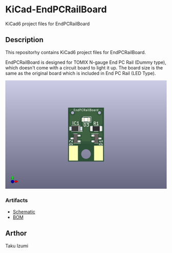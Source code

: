# KiCad-EndPCRailBoard

KiCad6 project files for EndPCRailBoard

## Description

This repositorhy contains KiCad6 project files for EndPCRailBoard.

EndPCRailBoard is designed for TOMIX N-gauge End PC Rail (Dummy type), which doesn't come with a circuit board to light it up.
The board size is the same as the original board which is included in End PC Rail (LED Type).

![3D](./artifacts/EndPCRailBoard-3D.png)

### Artifacts

- [Schematic](./artifacts/EndPCRailBoard-schematic.pdf)
- [BOM](https://htmlview.glitch.me/?https://github.com/kgh02017/KiCad-EndPCRailBoard/blob/main/project/EndPCRailBoard/bom/EndPCRailBoard.html)

## Arthor

Taku Izumi
